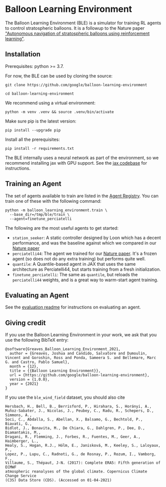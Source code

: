 # Balloon Learning Environment

The Balloon Learning Environment (BLE) is a simulator for training RL agents
to control stratospheric balloons. It is a followup to the Nature paper
["Autonomous navigation of stratospheric balloons using reinforcement learning"](https://www.nature.com/articles/s41586-020-2939-8).

## Installation

Prerequisites: python >= 3.7.

For now, the BLE can be used by cloning the source:

```
git clone https://github.com/google/balloon-learning-environment
```

```
cd balloon-learning-environment
```

We recommend using a virtual environment:

```
python -m venv .venv && source .venv/bin/activate
```

Make sure pip is the latest version:

```
pip install --upgrade pip
```

Install all the prerequisites:

```
pip install -r requirements.txt
```

The BLE internally uses a neural network as part of the environment, so we
recommend installing jax with GPU support.
See the [jax codebase](https://github.com/google/jax#pip-installation-gpu-cuda)
for instructions.

## Training an Agent
The set of agents available to train are listed in the [Agent
Registry](https://github.com/google/balloon-learning-environment/blob/master/balloon_learning_environment/agents/agent_registry.py).
You can train one of these with the following command:

```
python -m balloon_learning_environment.train \
  --base_dir=/tmp/ble/train \
  --agent=finetune_perciatelli
```

The following are the most useful agents to get started:

*  `station_seeker`: A static controller designed by Loon which has a decent
   performance, and was the baseline against which we compared in our
   [Nature paper](https://www.nature.com/articles/s41586-020-2939-8)
*  `perciatelli44`: The agent we trained for our
   [Nature paper](https://www.nature.com/articles/s41586-020-2939-8).
   It's a frozen agent (so does not do any extra training) but performs quite
    well.
*  `quantile`: A Quantile-based agent in JAX that uses the same
   architecture as Perciatelli44, but starts training from a fresh
   initialization.
*  `finetune_perciatelli`: The same as `quantile`, but reloads the
   `perciatelli44` weights, and is a great way to warm-start agent training.


## Evaluating an Agent

See the [evaluation readme](https://github.com/google/balloon-learning-environment/blob/master/balloon_learning_environment/eval/README.md) for instructions on evaluating an agent.

## Giving credit

If you use the Balloon Learning Environment in your work, we ask that you use
the following BibTeX entry:

```
@software{Greaves_Balloon_Learning_Environment_2021,
  author = {Greaves, Joshua and Candido, Salvatore and Dumoulin, Vincent and Goroshin, Ross and Ponda, Sameera S. and Bellemare, Marc G. and Castro, Pablo Samuel},
  month = {12},
  title = {{Balloon Learning Environment}},
  url = {https://github.com/google/balloon-learning-environment},
  version = {1.0.0},
  year = {2021}
}
```

If you use the `ble_wind_field` dataset, you should also cite

```
Hersbach, H., Bell, B., Berrisford, P., Hirahara, S., Horányi, A.,
Muñoz‐Sabater, J., Nicolas, J., Peubey, C., Radu, R., Schepers, D., Simmons, A.,
Soci, C., Abdalla, S., Abellan, X., Balsamo, G., Bechtold, P., Biavati, G.,
Bidlot, J., Bonavita, M., De Chiara, G., Dahlgren, P., Dee, D., Diamantakis, M.,
Dragani, R., Flemming, J., Forbes, R., Fuentes, M., Geer, A., Haimberger, L.,
Healy, S., Hogan, R.J., Hólm, E., Janisková, M., Keeley, S., Laloyaux, P.,
Lopez, P., Lupu, C., Radnoti, G., de Rosnay, P., Rozum, I., Vamborg, F.,
Villaume, S., Thépaut, J-N. (2017): Complete ERA5: Fifth generation of ECMWF
atmospheric reanalyses of the global climate. Copernicus Climate Change Service
(C3S) Data Store (CDS). (Accessed on 01-04-2021)
```

